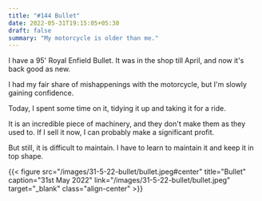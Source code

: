```yaml
---
title: "#144 Bullet"
date: 2022-05-31T19:15:05+05:30
draft: false
summary: "My motorcycle is older than me."
---
```


I have a 95' Royal Enfield Bullet. It was in the shop till April, and now it's back good as new.

I had my fair share of mishappenings with the motorcycle, but I'm slowly gaining confidence.

Today, I spent some time on it, tidying it up and taking it for a ride.

It is an incredible piece of machinery, and they don't make them as they used to. If I sell it now, I can probably make a significant profit.

But still, it is difficult to maintain. I have to learn to maintain it and keep it in top shape.

{{< figure src="/images/31-5-22-bullet/bullet.jpeg#center" title="Bullet" caption="31st May 2022" link="/images/31-5-22-bullet/bullet.jpeg" target="_blank" class="align-center" >}}
